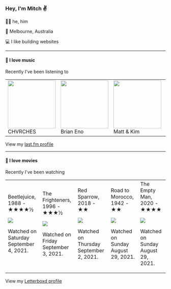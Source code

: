 <article><h3>Hey, I&#x27;m Mitch ✌️</h3><section><p>🙆‍♂️ he, him</p><p>📍 Melbourne, Australia</p><p>💻 I like building websites</p></section><hr/><section><h4>💽 I love music</h4><p>Recently I&#x27;ve been listening to</p><table><tbody><td><img src="https://lastfm.freetls.fastly.net/i/u/174s/4857b5e7f93d4e1e9bdde4166e7062e6.png" height="150px" alt="" role="presentation"/><br/>CHVRCHES</td><td><img src="https://lastfm.freetls.fastly.net/i/u/174s/918055ba2eb81528f93a8924dbab88f8.png" height="150px" alt="" role="presentation"/><br/>Brian Eno</td><td><img src="https://lastfm.freetls.fastly.net/i/u/174s/cb40fb320ee843dbbc1e4eae29ed3bfe.png" height="150px" alt="" role="presentation"/><br/>Matt &amp; Kim</td><td><img src="https://lastfm.freetls.fastly.net/i/u/174s/bda47e23218d9b04b1b76ecfbd8dcff2.png" height="150px" alt="" role="presentation"/><br/>Elliott Smith</td><td><img src="https://lastfm.freetls.fastly.net/i/u/174s/06937a8274c69201463e1ae8e1b54788.png" height="150px" alt="" role="presentation"/><br/>Drake</td></tbody></table><span>View my <a href="https://www.last.fm/user/mylsb">last.fm profile</a></span></section><hr/><section><h4>📼 I love movies</h4><p>Recently I&#x27;ve been watching</p><table><tbody><td>Beetlejuice, 1988 - ★★★★½<br/><span> <p><img src="https://a.ltrbxd.com/resized/sm/upload/rs/wk/3i/nt/gWnW7vxm8yr01TVLQhL4aI02orp-0-500-0-750-crop.jpg?k=37629f8701"/></p> <p>Watched on Saturday September 4, 2021.</p> </span></td><td>The Frighteners, 1996 - ★★★½<br/><span> <p><img src="https://a.ltrbxd.com/resized/sm/upload/o4/ln/6y/6z/cS3QPtMsE1jsEWUww5WsPE275Jb-0-500-0-750-crop.jpg?k=d2c63b2002"/></p> <p>Watched on Friday September 3, 2021.</p> </span></td><td>Red Sparrow, 2018 - ★★<br/><span> <p><img src="https://a.ltrbxd.com/resized/sm/upload/m7/9n/u5/gp/uZwnaMQTdwZz1kwtrrU3IOqxnDu-0-500-0-750-crop.jpg?k=78f913a551"/></p> <p>Watched on Thursday September 2, 2021.</p> </span></td><td>Road to Morocco, 1942 - ★★<br/><span> <p><img src="https://a.ltrbxd.com/resized/film-poster/3/0/8/6/3/30863-road-to-morocco-0-500-0-750-crop.jpg?k=e0d90086c0"/></p> <p>Watched on Sunday August 29, 2021.</p> </span></td><td>The Empty Man, 2020 - ★★★★<br/><span> <p><img src="https://a.ltrbxd.com/resized/film-poster/4/4/6/2/6/9/446269-the-empty-man-0-500-0-750-crop.jpg?k=c9136971c4"/></p> <p>Watched on Sunday August 29, 2021.</p> </span></td></tbody></table><span>View my <a href="https://letterboxd.com/myslab/">Letterboxd profile</a></span></section></article>